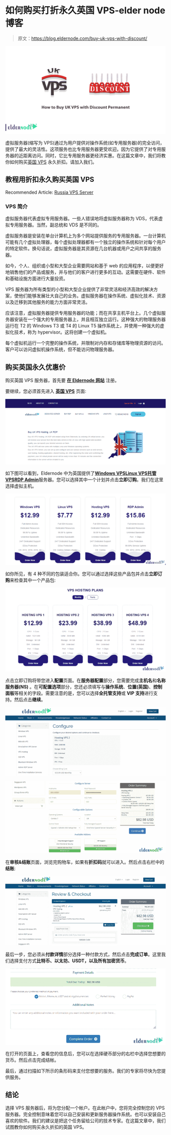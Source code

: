 # 如何购买打折永久英国 VPS-elder node 博客

> 原文：<https://blog.eldernode.com/buy-uk-vps-with-discount/>

![How to Buy UK VPS with Discount Permanent](img/f924da1b7177ac3c3e5b18d46c6a9774.png)

虚拟服务器(缩写为 VPS)通过为用户提供对操作系统(如专用服务器)的完全访问，提供了最大的灵活性。这项服务也比专用服务器更受欢迎。因为它提供了对专用服务器的近距离访问。同时，它比专用服务器更经济实惠。在这篇文章中，我们将教你如何购买[英国 VPS](https://eldernode.com/uk-vps/) 永久折扣。请加入我们。

## **教程用折扣永久购买英国 VPS**

Recommended Article: [Russia VPS Server](https://blog.eldernode.com/russia-vps-server/)

### **VPS 简介**

虚拟服务器代表虚拟专用服务器。一些人错误地将虚拟服务器称为 VDS，代表虚拟专用服务器。当然，副总统和 VDS 是不同的。

虚拟服务器是安装在单台计算机上为多个网站提供服务的专用服务器。一台计算机可能有几个虚拟处理器，每个虚拟处理器都有一个独立的操作系统和针对每个用户的特定软件。换句话说，虚拟服务器是其资源在几台机器或用户之间共享的服务器。

如今，个人、组织或小型和大型企业需要网站和基于 web 的应用程序，以便更好地销售他们的产品或服务，并与他们的客户进行更多的互动。这需要在硬件、软件和基础设施方面进行大量投资。

VPS 服务器为所有类型的小型和大型企业提供了非常灵活和经济高效的解决方案，使他们能够发展壮大自己的业务。虚拟服务器在操作系统、虚拟化技术、资源以及迁移到其他服务的能力方面非常灵活。

应该注意，虚拟服务器提供专用服务器的功能；而在共享主机平台上。几个虚拟服务器安装在一个强大的专用服务器上，并且相互独立运行。这种强大的物理服务器运行在 T2 的 Windows T3 或 T4 的 Linux T5 操作系统上，并使用一种强大的虚拟化技术，称为 hypervisor。这将创建一个虚拟机。

每个虚拟机运行一个完整的操作系统，并限制对内存和存储库等物理资源的访问。客户可以访问虚拟机操作系统，但不能访问物理服务器。

## **购买英国永久优惠价**

购买英国 VPS 服务器，首先要 [**在 Eldernode 网站**](https://blog.eldernode.com/register-on-eldernode-and-order-vps/) 注册。

要继续，您必须首先进入 [**英国 VPS**](https://eldernode.com/uk-vps/) 页面:

![how to buy uk vps](img/f91cf5d8db3a5d8ca04318fa74f3d15f.png)

如下图可以看到，Eldernode 中为英国提供了[**Windows VPS**](https://eldernode.com/windows-vps/)[**Linux VPS**](https://eldernode.com/linux-vps/)[**托管 VPS**](https://eldernode.com/vps-hosting/)[**RDP Admin**](https://eldernode.com/buy-rdp/)服务器。您可以选择其中一个计划并点击**立即订购**。我们在这里选择虚拟主机。

![uk vps plans on eldernode](img/677450a422bff76a659666bdddeec086.png)

如你所见，有 4 种不同的包装适合你。您可以通过选择这些产品包并点击**立即订购**来检查其中一个产品包:

![uk hosting vps packages](img/2929b0222bc32c3ba0ae4dbd2e2e0353.png)

点击立即订购将带您进入**配置**页面。在**服务器配置**部分，您需要完成**主机名**和**名称服务器(NS)** 。在**可配置选项**部分，您还必须填写与**操作系统**、**位置(英国)**、**控制面板**等相关的字段。需要注意的是，您可以选择**全托管支持**或 **VIP 支持**进行支持。然后点击**继续**。

![configure vps hosting on eldernode](img/2ad0301ffeed4cefcdbd8525ba576ed6.png)

![UK hosting vps](img/4db22e3c8c24e4379ae8ce62027b6956.png)

在**审核&结账**页面，浏览完购物车，如果有**折扣码**就可以进入。然后点击右栏中的**结账**:

![buy vps hosting](img/926cc8935356ca2752b5efccc2aad236.png)

最后一步，您必须从**付款详情**部分选择一种付款方式，然后点击**完成订单**。这里我们选择支付方式**比特币、以太坊、USDT，以及所有加密货币**。

![payment details on eldernode to vps](img/032c25ef963fb74579919b141da27513.png)

在打开的页面上，查看您的信息后，您可以在选择硬币部分的右栏中选择您想要的货币。然后点击完成结帐。

最后，通过扫描如下所示的条形码来支付您想要的服务。我们的专家将尽快为您提供服务。

## 结论

选择 VPS 服务器后，将为您分配一个帐户。在此帐户中，您将完全控制您的 VPS 服务器。完全控制意味着您可以自己安装和更新服务器操作系统。也可以安装自己喜欢的软件。我们的建议是把这个任务留给公司的技术专家。在这篇文章中，我们试图教你如何购买永久折扣的英国 VPS。